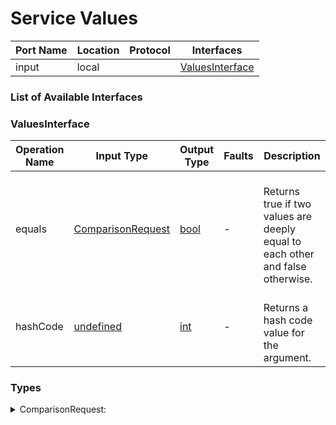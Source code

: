 # Service Values

| Port Name | Location | Protocol | Interfaces |
| --- | --- | --- | --- |
| input | local | | <a href='#ValuesInterface'>ValuesInterface</a> |

### List of Available Interfaces

### ValuesInterface

| Operation Name | Input Type | Output Type | Faults | Description |
| --- | --- | --- | --- | --- |
| equals | <a href="#ComparisonRequest">ComparisonRequest</a> | <a href='#bool'>bool</a> | - | <br>		  Returns true if two values are deeply equal to each other and false otherwise.<br>		  |
| hashCode | <a href="#undefined">undefined</a> | <a href='#int'>int</a> | - | <br>		  Returns a hash code value for the argument.<br>		  |


### Types

<details>
<summary><span id="ComparisonRequest">ComparisonRequest: 
</span>
</summary>

##### Type Declaration
<pre>
void &#123;
&nbsp;&nbsp;fst[1,1]: undefined //  The first value
&nbsp;&nbsp;snd[1,1]: undefined //  The second value
&#125;
</pre>
</details>
